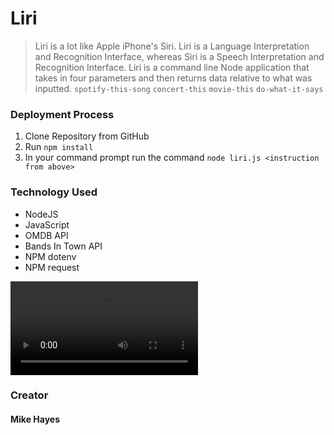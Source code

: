 # Liri

 >Liri is a lot like Apple iPhone's Siri.  Liri is a Language Interpretation and Recognition Interface, whereas Siri is a Speech Interpretation and Recognition Interface. Liri is a command line Node application that takes in four parameters and then returns data relative to what was inputted. `spotify-this-song` `concert-this` `movie-this` `do-what-it-says`

### Deployment Process

1. Clone Repository from GitHub
2. Run `npm install`
3. In your command prompt run the command `node liri.js <instruction from above>`

### Technology Used
- NodeJS
- JavaScript
- OMDB API
- Bands In Town API
- NPM dotenv
- NPM request




![Liri Bot](LIRI_BOT.webm)


### Creator

#### Mike Hayes
